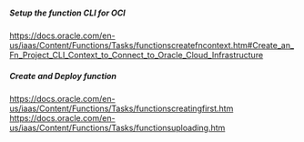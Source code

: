 ##### Setup the function CLI for OCI 
https://docs.oracle.com/en-us/iaas/Content/Functions/Tasks/functionscreatefncontext.htm#Create_an_Fn_Project_CLI_Context_to_Connect_to_Oracle_Cloud_Infrastructure 

##### Create and Deploy function 
https://docs.oracle.com/en-us/iaas/Content/Functions/Tasks/functionscreatingfirst.htm 
https://docs.oracle.com/en-us/iaas/Content/Functions/Tasks/functionsuploading.htm
